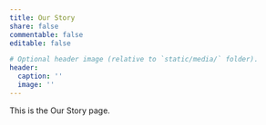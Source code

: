 ```yaml
---
title: Our Story
share: false
commentable: false
editable: false

# Optional header image (relative to `static/media/` folder).
header:
  caption: ''
  image: ''
---
```


This is the Our Story page.